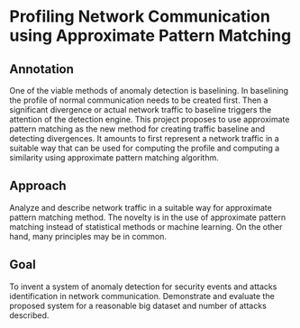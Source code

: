 # Profiling Network Communication using Approximate Pattern Matching

## Annotation
One of the viable methods of anomaly detection is baselining. In baselining the profile of normal communication needs to be created first. Then a significant divergence or actual network traffic to baseline triggers the attention of the detection engine. This project proposes to use approximate pattern matching as the new method for creating traffic baseline and detecting divergences. It amounts to first represent a network traffic in a suitable way that can be used for computing the profile and computing a similarity using approximate pattern matching algorithm.  

## Approach
Analyze and describe network traffic in a suitable way for approximate pattern matching method. The novelty is in the use of approximate pattern matching instead of statistical methods or machine learning. On the other hand, many principles may be in common.  

## Goal
To invent a system of anomaly detection for security events and attacks identification in network communication. Demonstrate and evaluate the proposed system for a reasonable big dataset and number of attacks described. 